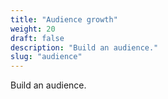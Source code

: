 ```yaml
---
title: "Audience growth"
weight: 20
draft: false
description: "Build an audience."
slug: "audience"
---
```


Build an audience.